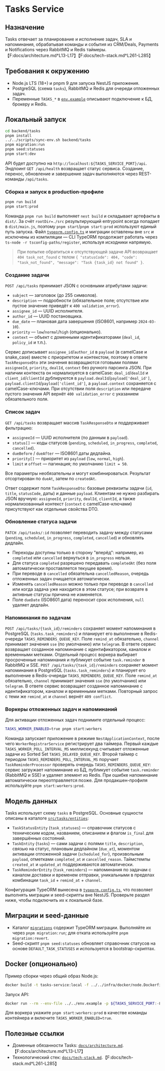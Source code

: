 # Tasks Service

## Назначение
Tasks отвечает за планирование и исполнение задач, SLA и напоминания, обрабатывая команды и события из CRM/Deals, Payments и Notifications через RabbitMQ и Redis таймеры.【F:docs/architecture.md†L13-L17】【F:docs/tech-stack.md†L261-L285】

## Требования к окружению
- Node.js LTS (18+) и pnpm 9 для запуска NestJS приложения.
- PostgreSQL (схема `tasks`), RabbitMQ и Redis для очереди отложенных задач.
- Переменные `TASKS_*` в [`env.example`](../../env.example) описывают подключение к БД, брокеру и Redis.

## Локальный запуск
```bash
cd backend/tasks
pnpm install
../../scripts/sync-env.sh backend/tasks
pnpm migration:run
pnpm seed:statuses
pnpm start:dev
```

API будет доступно на `http://localhost:${TASKS_SERVICE_PORT}/api`. Эндпоинт `GET /api/health` возвращает статус сервиса. Создание, перенос, обновление и завершение задач выполняются через REST-команды `/api/tasks`.

### Сборка и запуск в production-профиле

```bash
pnpm run build
pnpm start:prod
```

Команда `pnpm run build` выполняет `nest build` и складывает артефакты в `dist/`. За счёт `rootDir=./src` результирующий entrypoint всегда попадает в `dist/main.js`, поэтому `pnpm start`/`pnpm start:prod` используют единый путь запуска. Файл [`typeorm.config.ts`](typeorm.config.ts) и миграции оставлены вне `src` и исключены из компиляции — CLI TypeORM продолжает работать через `ts-node -r tsconfig-paths/register`, используя исходники напрямую.

> При попытке обратиться к отсутствующей задаче API возвращает `404 task_not_found` с телом
> `{ "statusCode": 404, "code": "task_not_found", "message": "Task {task_id} not found" }`.

### Создание задачи
`POST /api/tasks` принимает JSON с основными атрибутами задачи:

- `subject` — заголовок (до 255 символов).
- `description` — подробности (обязательное поле; отсутствие или пустое значение приведёт к `400 validation_error`).
- `assignee_id` — UUID исполнителя.
- `author_id` — UUID постановщика.
- `due_date` — плановая дата завершения (ISO8601, например `2024-03-10`).
- `priority` — `low`/`normal`/`high` (опционально).
- `context` — объект с доменными идентификаторами (`deal_id`, `policy_id` и т.п.).

Сервис дописывает `assignee_id`/`author_id` в `payload` (в camelCase и snake_case) вместе с приоритетом и контекстом, поэтому
в ответе `TaskResponseDto` эти значения возвращаются готовыми полями `assigneeId`, `priority`, `dealId`, `context` без ручного
парсинга JSON. При наличии контекста он нормализуется в camelCase: `deal_id`/`dealId` и `client_id`/`clientId` дублируются в
`payload.dealId`/`payload['deal_id']`, `payload.clientId`/`payload['client_id']`, а `payload.context` сохраняется с camelCase-ключами. При отсутствии поля `description` или передаче пустого значения API вернёт `400 validation_error` с указанием обязательного поля.

### Список задач
`GET /api/tasks` возвращает массив `TaskResponseDto` и поддерживает фильтрацию:

- `assigneeId` — UUID исполнителя (по данным в `payload`).
- `status[]` — коды статусов (`pending`, `scheduled`, `in_progress`, `completed`, `cancelled`).
- `dueBefore` / `dueAfter` — ISO8601 даты дедлайна.
- `priority[]` — приоритет из `payload` (`low`, `normal`, `high`).
- `limit` и `offset` — пагинация; по умолчанию `limit = 50`.

Все параметры необязательны и могут комбинироваться. Результат отсортирован по `dueAt`, затем по `createdAt`.

Ответ содержит поля `TaskResponseDto`: базовые реквизиты задачи (`id`, `title`, `statusCode`, даты) и данные `payload`.
Клиентам не нужно разбирать JSON вручную: `assigneeId`, `priority`, `dealId`, `clientId`, а также нормализованный контекст
(`context` с camelCase-ключами) присутствуют как отдельные свойства DTO.

### Обновление статуса задачи
`PATCH /api/tasks/:id` позволяет переводить задачу между статусами (`pending`, `scheduled`, `in_progress`, `completed`, `cancelled`) и обновлять дедлайн.

- Переходы доступны только в сторону "вперёд": например, из `completed` или `cancelled` вернуться в `in_progress` нельзя.
- Для статуса `completed` разрешено передавать `completedAt` (без поля автоматически проставляется текущее время).
- При переводе в `cancelled` обязательна `cancelledReason`, очередь отложенных задач очищается автоматически.
- Изменять `cancelledReason` можно только при переводе в `cancelled` или когда задача уже находится в этом статусе; при возврате в активные статусы причина не изменяется.
- Поле `dueDate` (ISO8601 дата) переносит срок исполнения, `null` удаляет дедлайн.

### Напоминания по задачам
`POST /api/tasks/{task_id}/reminders` сохраняет момент напоминания в PostgreSQL (`tasks.task_reminders`) и планирует его выполнение в Redis-очереди `TASKS_REMINDERS_QUEUE_KEY`. Поле `remind_at` обязательно, `channel` принимает значения `sse` (по умолчанию) или `telegram`. В ответе сервис возвращает созданное напоминание с идентификатором, каналом и временными метками. Отдельный процесс воркера выбирает просроченные напоминания и публикует событие `task.reminder` в RabbitMQ и SSE.
`POST /api/tasks/{task_id}/reminders` сохраняет момент напоминания в PostgreSQL (`tasks.task_reminders`) и планирует его выполнение в Redis-очереди `TASKS_REMINDERS_QUEUE_KEY`. Поле `remind_at` обязательно, `channel` принимает значения `sse` (по умолчанию) или `telegram`. В ответе сервис возвращает созданное напоминание с идентификатором, каналом и временными метками. Повторный запрос с теми же `remind_at` и `channel` вернёт `409 conflict`.

### Воркеры отложенных задач и напоминаний
Для активации отложенных задач поднимите отдельный процесс:

```bash
TASKS_WORKER_ENABLED=true pnpm start:workers
```

Команда запускает приложение в режиме `NestApplicationContext`, после чего `WorkerRegistrarService` регистрирует два таймера. Первый каждые `TASKS_WORKER_POLL_INTERVAL_MS` миллисекунд считывает отложенные задачи из Sorted Set `TASKS_DELAYED_QUEUE_KEY`. Второй таймер с периодом `TASKS_REMINDERS_POLL_INTERVAL_MS` поручает `TaskReminderProcessor` проверять очередь `TASKS_REMINDERS_QUEUE_KEY`: сервис загружает напоминание из БД, публикует событие `task.reminder` (RabbitMQ и SSE) и удаляет элемент из Redis. При ошибке напоминание автоматически переотправляется позже. Для продакшен-профиля используйте `pnpm start:workers:prod`.

## Модель данных
Tasks использует схему `tasks` в PostgreSQL. Основные сущности описаны в каталоге [`src/tasks/entities`](src/tasks/entities/):

- `TaskStatusEntity` (`task_statuses`) — справочник статусов с техническим кодом, названием, описанием и флагом `is_final` для завершённых состояний.
- `TaskEntity` (`tasks`) — сами задачи с полями `title`, `description`, связью на статус, плановым дедлайном (`due_at`), моментом активации отложенной задачи (`scheduled_for`), произвольным `payload`, отметками `completed_at` и `cancelled_reason`. Таймстемпы `created_at` и `updated_at` поддерживаются автоматически.
- `TaskReminderEntity` (`task_reminders`) — напоминания по задачам с каналом доставки и временем отправки, уникальными в пределах комбинации `task_id` + `remind_at` + `channel`.

Конфигурация TypeORM вынесена в [`typeorm.config.ts`](typeorm.config.ts), что позволяет выполнять миграции и seed-скрипты вне NestJS. Проверьте раздел ниже, чтобы подключить их к локальной базе.

## Миграции и seed-данные
- Каталог [`migrations`](migrations/) содержит TypeORM миграции. Выполняйте их через `pnpm migration:run`; для отката используйте `pnpm migration:revert`.
- Seed-скрипт `pnpm seed:statuses` обновляет справочник статусов на основе `DEFAULT_TASK_STATUSES` и используется в bootstrap-скриптах.

## Docker (опционально)
Пример сборки через общий образ Node.js:

```bash
docker build -t tasks-service:local -f ../../infra/docker/node.Dockerfile .
```

Запуск API:

```bash
docker run --rm --env-file ../../env.example -p ${TASKS_SERVICE_PORT:-8086}:8086 tasks-service:local pnpm start:prod
```

Для воркера укажите `pnpm start:workers:prod` в качестве команды контейнера и включите `TASKS_WORKER_ENABLED=true`.

## Полезные ссылки
- Доменные обязанности Tasks: [`docs/architecture.md`](../../docs/architecture.md#1-общая-структура-сервисов).【F:docs/architecture.md†L13-L17】
- Технологический стек: [`docs/tech-stack.md`](../../docs/tech-stack.md#tasks).【F:docs/tech-stack.md†L261-L285】
